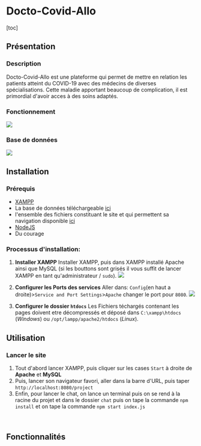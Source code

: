 # Docto-Covid-Allo

[toc]

## Présentation

### Description
Docto-Covid-Allo est une plateforme qui permet de mettre en relation les patients atteint du COVID-19 avec des médecins de diverses spécialisations. Cette maladie apportant beaucoup de complication, il est primordial d'avoir acces à des soins adaptés. 

### Fonctionnement

![](https://image.noelshack.com/fichiers/2020/25/3/1592347681-drawio.png)



### Base de données

![](https://i.imgur.com/ZnzMW91.png)

## Installation

### Prérequis

- [XAMPP](https://www.apachefriends.org/index.html)
- La base de données téléchargeable [ici](https://drive.google.com/file/d/1kqo_8kQHkUkhxAv29yKWJE508t7wgben/view?usp=sharing)
- l'ensemble des fichiers constituant le site et qui permettent sa navigation disponible [ici](https://github.com/lopalam/projet)
- [NodeJS](https://nodejs.org/en/)
- Du courage

### Processus d'installation:

1. **Installer XAMPP**
    Installer XAMPP, puis dans XAMPP installé Apache ainsi que MySQL (si les bouttons sont grisés il vous suffit de 
    lancer XAMPP en tant qu'administrateur / ``sudo``).
    ![](https://i.imgur.com/4y4NiHv.png)

2. **Configurer les Ports des services**
    Aller dans: `Config`(en haut a droite)>`Service and Port Settings`>`Apache` changer le port pour ``8080``. ![](https://i.imgur.com/2LwBnj4.png)
    
3. **Configurer le dossier `htdocs`**
    Les Fichiers téchargés contenant les pages doivent etre décompressés et
    déposé dans ``C:\xampp\htdocs`` (*Windows*) ou ``/opt/lampp/apache2/htdocs`` (*Linux*).
    
    
## Utilisation
### Lancer le site

1. Tout d'abord lancer XAMPP, puis cliquer sur les cases `Start`  à droite de **Apache** et **MySQL**
2. Puis, lancer son navigateur favori, aller dans la barre d'URL, puis taper `http://localhost:8080/project`
3. Enfin, pour lancer le chat, on lance un terminal puis on se rend à la racine du projet et dans le dossier `chat` puis on tape la commande `npm install` et on tape la commande `npm start index.js`

&nbsp;

## Fonctionnalités
